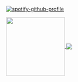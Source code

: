 [![spotify-github-profile](https://spotify-github-profile.vercel.app/api/view?uid=xm0d8zrrc49yvvox897xm9ua9&cover_image=true&theme=novatorem&bar_color=53b14f&bar_color_cover=false)](https://github.com/kittinan/spotify-github-profile)

<a href="https://github.com/anuraghazra/github-readme-stats">
  <img align="center" height="160em" src="https://github-readme-stats-sadman-yasar-sayem.vercel.app/api?username=SadmanYasar&theme=github_dark&hide_border=true&include_all_commits=true&count_private=true&include_all_commits=true" />
</a>
<a href="https://github.com/anuraghazra/github-readme-stats">
  <img align="center" src="https://github-readme-stats-sadman-yasar-sayem.vercel.app/api/top-langs/?username=SadmanYasar&exclude_repo=Project-Unknown,Discord-Bot-Python&langs_count=3&hide_title=true&hide_border=true&theme=github_dark" />
</a>



